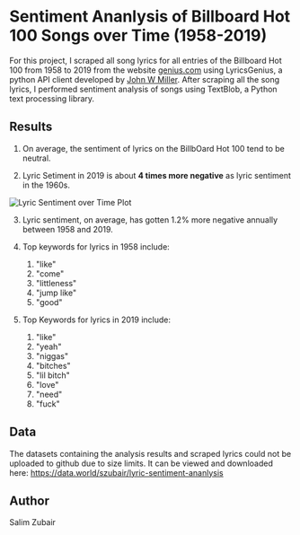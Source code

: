 # Sentiment Ananlysis of Billboard Hot 100 Songs over Time (1958-2019)

For this project, I scraped all song lyrics for all entries of the Billboard Hot 100 from 1958 to 2019 from the website [genius.com](https://genius.com/) using LyricsGenius, a python API client developed by [John W Miller](https://github.com/johnwmillr/LyricsGenius). After scraping all the song lyrics, I performed sentiment analysis of songs using TextBlob, a Python text processing library.

## Results

1. On average, the sentiment of lyrics on the BillbOard Hot 100 tend to be neutral.

2. Lyric Setiment in 2019 is about **4 times more negative** as lyric sentiment in the 1960s.

![Lyric Sentiment over Time Plot](https://github.com/salimzubair/lyric-sentiment/blob/master/plot.png)

3. Lyric sentiment, on average, has gotten 1.2% more negative annually between 1958 and 2019.

4. Top keywords for lyrics in 1958 include:
    1. "like"
    2. "come"
    3. "littleness"
    4. "jump like"
    5. "good"
    
5. Top Keywords for lyrics in 2019 include:
    1. "like"
    2. "yeah"
    3. "niggas"
    4. "bitches"
    5. "lil bitch"
    6. "love"
    7. "need"
    8. "fuck"

## Data

The datasets containing the analysis results and scraped lyrics could not be uploaded to github due to size limits. It can be viewed and downloaded here: https://data.world/szubair/lyric-sentiment-ananlysis

## Author

Salim Zubair




